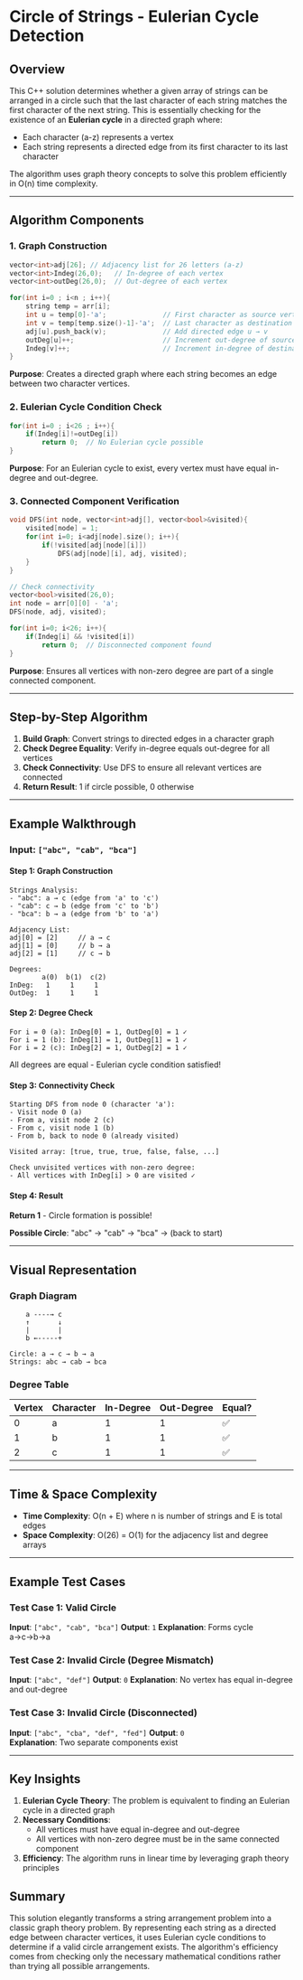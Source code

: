 # Circle of Strings - Eulerian Cycle Detection

## Overview

This C++ solution determines whether a given array of strings can be arranged in a circle such that the last character of each string matches the first character of the next string. This is essentially checking for the existence of an **Eulerian cycle** in a directed graph where:
- Each character (a-z) represents a vertex
- Each string represents a directed edge from its first character to its last character

The algorithm uses graph theory concepts to solve this problem efficiently in O(n) time complexity.

---

## Algorithm Components

### 1. Graph Construction
```cpp
vector<int>adj[26]; // Adjacency list for 26 letters (a-z)
vector<int>Indeg(26,0);   // In-degree of each vertex
vector<int>outDeg(26,0);  // Out-degree of each vertex

for(int i=0 ; i<n ; i++){
    string temp = arr[i];
    int u = temp[0]-'a';              // First character as source vertex
    int v = temp[temp.size()-1]-'a';  // Last character as destination vertex
    adj[u].push_back(v);              // Add directed edge u → v
    outDeg[u]++;                      // Increment out-degree of source
    Indeg[v]++;                       // Increment in-degree of destination
}
```

**Purpose**: Creates a directed graph where each string becomes an edge between two character vertices.

### 2. Eulerian Cycle Condition Check
```cpp
for(int i=0 ; i<26 ; i++){
    if(Indeg[i]!=outDeg[i])
        return 0;  // No Eulerian cycle possible
}
```

**Purpose**: For an Eulerian cycle to exist, every vertex must have equal in-degree and out-degree.

### 3. Connected Component Verification
```cpp
void DFS(int node, vector<int>adj[], vector<bool>&visited){
    visited[node] = 1;
    for(int i=0; i<adj[node].size(); i++){
        if(!visited[adj[node][i]])
            DFS(adj[node][i], adj, visited);
    }
}

// Check connectivity
vector<bool>visited(26,0);
int node = arr[0][0] - 'a';
DFS(node, adj, visited);

for(int i=0; i<26; i++){
    if(Indeg[i] && !visited[i])
        return 0;  // Disconnected component found
}
```

**Purpose**: Ensures all vertices with non-zero degree are part of a single connected component.

---

## Step-by-Step Algorithm

1. **Build Graph**: Convert strings to directed edges in a character graph
2. **Check Degree Equality**: Verify in-degree equals out-degree for all vertices
3. **Check Connectivity**: Use DFS to ensure all relevant vertices are connected
4. **Return Result**: 1 if circle possible, 0 otherwise

---

## Example Walkthrough

### Input: `["abc", "cab", "bca"]`

#### Step 1: Graph Construction
```
Strings Analysis:
- "abc": a → c (edge from 'a' to 'c')
- "cab": c → b (edge from 'c' to 'b')  
- "bca": b → a (edge from 'b' to 'a')

Adjacency List:
adj[0] = [2]     // a → c
adj[1] = [0]     // b → a  
adj[2] = [1]     // c → b

Degrees:
        a(0)  b(1)  c(2)
InDeg:   1     1     1
OutDeg:  1     1     1
```

#### Step 2: Degree Check
```
For i = 0 (a): InDeg[0] = 1, OutDeg[0] = 1 ✓
For i = 1 (b): InDeg[1] = 1, OutDeg[1] = 1 ✓  
For i = 2 (c): InDeg[2] = 1, OutDeg[2] = 1 ✓
```
All degrees are equal - Eulerian cycle condition satisfied!

#### Step 3: Connectivity Check
```
Starting DFS from node 0 (character 'a'):
- Visit node 0 (a)
- From a, visit node 2 (c) 
- From c, visit node 1 (b)
- From b, back to node 0 (already visited)

Visited array: [true, true, true, false, false, ...]

Check unvisited vertices with non-zero degree:
- All vertices with InDeg[i] > 0 are visited ✓
```

#### Step 4: Result
**Return 1** - Circle formation is possible!

**Possible Circle**: "abc" → "cab" → "bca" → (back to start)

---

## Visual Representation

### Graph Diagram
```
    a ----→ c
    ↑       ↓
    |       |
    b ←-----+

Circle: a → c → b → a
Strings: abc → cab → bca
```

### Degree Table
| Vertex | Character | In-Degree | Out-Degree | Equal? |
|--------|-----------|-----------|------------|---------|
| 0      | a         | 1         | 1          | ✅      |
| 1      | b         | 1         | 1          | ✅      |
| 2      | c         | 1         | 1          | ✅      |

---

## Time & Space Complexity

- **Time Complexity**: O(n + E) where n is number of strings and E is total edges
- **Space Complexity**: O(26) = O(1) for the adjacency list and degree arrays

---

## Example Test Cases

### Test Case 1: Valid Circle
**Input**: `["abc", "cab", "bca"]`
**Output**: `1`
**Explanation**: Forms cycle a→c→b→a

### Test Case 2: Invalid Circle (Degree Mismatch)  
**Input**: `["abc", "def"]`
**Output**: `0`
**Explanation**: No vertex has equal in-degree and out-degree

### Test Case 3: Invalid Circle (Disconnected)
**Input**: `["abc", "cba", "def", "fed"]`
**Output**: `0`  
**Explanation**: Two separate components exist

---

## Key Insights

1. **Eulerian Cycle Theory**: The problem is equivalent to finding an Eulerian cycle in a directed graph
2. **Necessary Conditions**: 
   - All vertices must have equal in-degree and out-degree
   - All vertices with non-zero degree must be in the same connected component
3. **Efficiency**: The algorithm runs in linear time by leveraging graph theory principles

## Summary

This solution elegantly transforms a string arrangement problem into a classic graph theory problem. By representing each string as a directed edge between character vertices, it uses Eulerian cycle conditions to determine if a valid circle arrangement exists. The algorithm's efficiency comes from checking only the necessary mathematical conditions rather than trying all possible arrangements.
